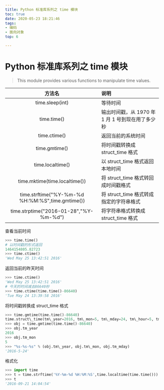 ```yaml
---
title: Python 标准库系列之 time 模块
toc: true
date: 2020-05-23 18:21:46
tags:
- 编码
- 面向对象
top: 6

---
```

# Python 标准库系列之 time 模块

> This module provides various functions to manipulate time values.

|方法名|说明|
|:--:|:--|
|time.sleep(int)|等待时间|
|time.time()|输出时间戳，从 1970 年 1 月 1 号到现在用了多少秒|
|time.ctime()|返回当前的系统时间|
|time.gmtime()|将时间戳转换成 struct_time 格式|
|time.localtime()|以 struct_time 格式返回本地时间|
|time.mktime(time.localtime())|将 struct_time 格式转回成时间戳格式|
|time.strftime("%Y-%m-%d %H:%M:%S",time.gmtime())|将 struct_time 格式转成指定的字符串格式|
|time.strptime("2016-01-28","%Y-%m-%d")|将字符串格式转换成 struct_time 格式|

查看当前时间

```python
>>> time.time()
# 以时间戳的形式返回
1464154805.82723
>>> time.ctime()
'Wed May 25 13:42:51 2016'
```

返回当前的昨天时间

```python
>>> time.ctime()
'Wed May 25 13:42:51 2016'
# 今天的时间减去86640秒
>>> time.ctime(time.time()-86640)
'Tue May 24 13:39:58 2016'
```

将时间戳转换成 struct_time 格式

```python
>>> time.gmtime(time.time()-86640)
time.struct\_time(tm\_year=2016, tm\_mon=5, tm\_mday=24, tm\_hour=5, tm\_min=42, tm\_sec=23, tm\_wday=1, tm\_yday=145, tm_isdst=0)
>>> obj = time.gmtime(time.time()-86640)
>>> obj.tm_year
2016
>>> obj.tm_mon
5
>>> "%s-%s-%s" % (obj.tm\_year, obj.tm\_mon, obj.tm_mday)
'2016-5-24'
```

格式化

```python
>>> import time
>>> t = time.strftime('%Y-%m-%d %H:%M:%S',time.localtime(time.time()))
>>> t
'2016-09-21 14:04:54'
```